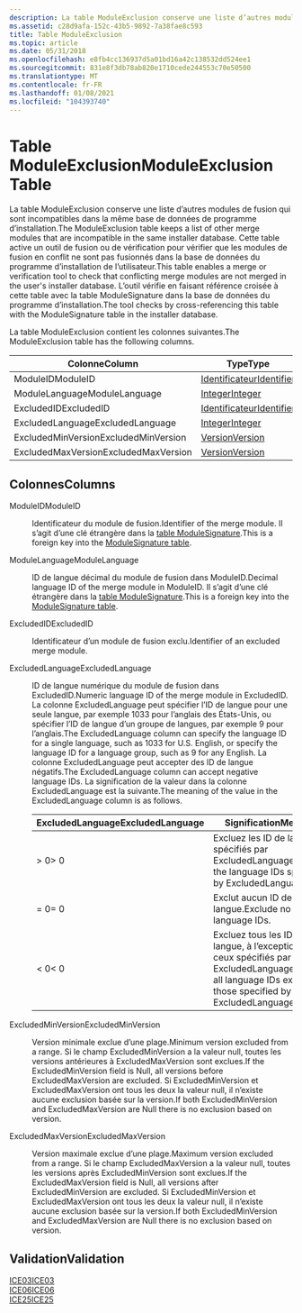 ```yaml
---
description: La table ModuleExclusion conserve une liste d’autres modules de fusion qui sont incompatibles dans la même base de données de programme d’installation.
ms.assetid: c28d9afa-152c-43b5-9892-7a38fae8c593
title: Table ModuleExclusion
ms.topic: article
ms.date: 05/31/2018
ms.openlocfilehash: e8fb4cc136937d5a01bd16a42c138532dd524ee1
ms.sourcegitcommit: 831e8f3db78ab820e1710cede244553c70e50500
ms.translationtype: MT
ms.contentlocale: fr-FR
ms.lasthandoff: 01/08/2021
ms.locfileid: "104393740"
---
```

# <a name="moduleexclusion-table"></a><span data-ttu-id="1c1fd-103">Table ModuleExclusion</span><span class="sxs-lookup"><span data-stu-id="1c1fd-103">ModuleExclusion Table</span></span>

<span data-ttu-id="1c1fd-104">La table ModuleExclusion conserve une liste d’autres modules de fusion qui sont incompatibles dans la même base de données de programme d’installation.</span><span class="sxs-lookup"><span data-stu-id="1c1fd-104">The ModuleExclusion table keeps a list of other merge modules that are incompatible in the same installer database.</span></span> <span data-ttu-id="1c1fd-105">Cette table active un outil de fusion ou de vérification pour vérifier que les modules de fusion en conflit ne sont pas fusionnés dans la base de données du programme d’installation de l’utilisateur.</span><span class="sxs-lookup"><span data-stu-id="1c1fd-105">This table enables a merge or verification tool to check that conflicting merge modules are not merged in the user's installer database.</span></span> <span data-ttu-id="1c1fd-106">L’outil vérifie en faisant référence croisée à cette table avec la table ModuleSignature dans la base de données du programme d’installation.</span><span class="sxs-lookup"><span data-stu-id="1c1fd-106">The tool checks by cross-referencing this table with the ModuleSignature table in the installer database.</span></span>

<span data-ttu-id="1c1fd-107">La table ModuleExclusion contient les colonnes suivantes.</span><span class="sxs-lookup"><span data-stu-id="1c1fd-107">The ModuleExclusion table has the following columns.</span></span>



| <span data-ttu-id="1c1fd-108">Colonne</span><span class="sxs-lookup"><span data-stu-id="1c1fd-108">Column</span></span>             | <span data-ttu-id="1c1fd-109">Type</span><span class="sxs-lookup"><span data-stu-id="1c1fd-109">Type</span></span>                         | <span data-ttu-id="1c1fd-110">Clé</span><span class="sxs-lookup"><span data-stu-id="1c1fd-110">Key</span></span> | <span data-ttu-id="1c1fd-111">Nullable</span><span class="sxs-lookup"><span data-stu-id="1c1fd-111">Nullable</span></span> |
|--------------------|------------------------------|-----|----------|
| <span data-ttu-id="1c1fd-112">ModuleID</span><span class="sxs-lookup"><span data-stu-id="1c1fd-112">ModuleID</span></span>           | [<span data-ttu-id="1c1fd-113">Identificateur</span><span class="sxs-lookup"><span data-stu-id="1c1fd-113">Identifier</span></span>](identifier.md) | <span data-ttu-id="1c1fd-114">O</span><span class="sxs-lookup"><span data-stu-id="1c1fd-114">Y</span></span>   | <span data-ttu-id="1c1fd-115">N</span><span class="sxs-lookup"><span data-stu-id="1c1fd-115">N</span></span>        |
| <span data-ttu-id="1c1fd-116">ModuleLanguage</span><span class="sxs-lookup"><span data-stu-id="1c1fd-116">ModuleLanguage</span></span>     | [<span data-ttu-id="1c1fd-117">Integer</span><span class="sxs-lookup"><span data-stu-id="1c1fd-117">Integer</span></span>](integer.md)       | <span data-ttu-id="1c1fd-118">O</span><span class="sxs-lookup"><span data-stu-id="1c1fd-118">Y</span></span>   | <span data-ttu-id="1c1fd-119">N</span><span class="sxs-lookup"><span data-stu-id="1c1fd-119">N</span></span>        |
| <span data-ttu-id="1c1fd-120">ExcludedID</span><span class="sxs-lookup"><span data-stu-id="1c1fd-120">ExcludedID</span></span>         | [<span data-ttu-id="1c1fd-121">Identificateur</span><span class="sxs-lookup"><span data-stu-id="1c1fd-121">Identifier</span></span>](identifier.md) | <span data-ttu-id="1c1fd-122">O</span><span class="sxs-lookup"><span data-stu-id="1c1fd-122">Y</span></span>   | <span data-ttu-id="1c1fd-123">N</span><span class="sxs-lookup"><span data-stu-id="1c1fd-123">N</span></span>        |
| <span data-ttu-id="1c1fd-124">ExcludedLanguage</span><span class="sxs-lookup"><span data-stu-id="1c1fd-124">ExcludedLanguage</span></span>   | [<span data-ttu-id="1c1fd-125">Integer</span><span class="sxs-lookup"><span data-stu-id="1c1fd-125">Integer</span></span>](integer.md)       | <span data-ttu-id="1c1fd-126">O</span><span class="sxs-lookup"><span data-stu-id="1c1fd-126">Y</span></span>   | <span data-ttu-id="1c1fd-127">N</span><span class="sxs-lookup"><span data-stu-id="1c1fd-127">N</span></span>        |
| <span data-ttu-id="1c1fd-128">ExcludedMinVersion</span><span class="sxs-lookup"><span data-stu-id="1c1fd-128">ExcludedMinVersion</span></span> | [<span data-ttu-id="1c1fd-129">Version</span><span class="sxs-lookup"><span data-stu-id="1c1fd-129">Version</span></span>](version.md)       |     | <span data-ttu-id="1c1fd-130">O</span><span class="sxs-lookup"><span data-stu-id="1c1fd-130">Y</span></span>        |
| <span data-ttu-id="1c1fd-131">ExcludedMaxVersion</span><span class="sxs-lookup"><span data-stu-id="1c1fd-131">ExcludedMaxVersion</span></span> | [<span data-ttu-id="1c1fd-132">Version</span><span class="sxs-lookup"><span data-stu-id="1c1fd-132">Version</span></span>](version.md)       |     | <span data-ttu-id="1c1fd-133">O</span><span class="sxs-lookup"><span data-stu-id="1c1fd-133">Y</span></span>        |



 

## <a name="columns"></a><span data-ttu-id="1c1fd-134">Colonnes</span><span class="sxs-lookup"><span data-stu-id="1c1fd-134">Columns</span></span>

<dl> <dt>

<span data-ttu-id="1c1fd-135"><span id="ModuleID"></span><span id="moduleid"></span><span id="MODULEID"></span>ModuleID</span><span class="sxs-lookup"><span data-stu-id="1c1fd-135"><span id="ModuleID"></span><span id="moduleid"></span><span id="MODULEID"></span>ModuleID</span></span>
</dt> <dd>

<span data-ttu-id="1c1fd-136">Identificateur du module de fusion.</span><span class="sxs-lookup"><span data-stu-id="1c1fd-136">Identifier of the merge module.</span></span> <span data-ttu-id="1c1fd-137">Il s’agit d’une clé étrangère dans la [table ModuleSignature](modulesignature-table.md).</span><span class="sxs-lookup"><span data-stu-id="1c1fd-137">This is a foreign key into the [ModuleSignature table](modulesignature-table.md).</span></span>

</dd> <dt>

<span data-ttu-id="1c1fd-138"><span id="ModuleLanguage"></span><span id="modulelanguage"></span><span id="MODULELANGUAGE"></span>ModuleLanguage</span><span class="sxs-lookup"><span data-stu-id="1c1fd-138"><span id="ModuleLanguage"></span><span id="modulelanguage"></span><span id="MODULELANGUAGE"></span>ModuleLanguage</span></span>
</dt> <dd>

<span data-ttu-id="1c1fd-139">ID de langue décimal du module de fusion dans ModuleID.</span><span class="sxs-lookup"><span data-stu-id="1c1fd-139">Decimal language ID of the merge module in ModuleID.</span></span> <span data-ttu-id="1c1fd-140">Il s’agit d’une clé étrangère dans la [table ModuleSignature](modulesignature-table.md).</span><span class="sxs-lookup"><span data-stu-id="1c1fd-140">This is a foreign key into the [ModuleSignature table](modulesignature-table.md).</span></span>

</dd> <dt>

<span data-ttu-id="1c1fd-141"><span id="ExcludedID"></span><span id="excludedid"></span><span id="EXCLUDEDID"></span>ExcludedID</span><span class="sxs-lookup"><span data-stu-id="1c1fd-141"><span id="ExcludedID"></span><span id="excludedid"></span><span id="EXCLUDEDID"></span>ExcludedID</span></span>
</dt> <dd>

<span data-ttu-id="1c1fd-142">Identificateur d’un module de fusion exclu.</span><span class="sxs-lookup"><span data-stu-id="1c1fd-142">Identifier of an excluded merge module.</span></span>

</dd> <dt>

<span data-ttu-id="1c1fd-143"><span id="ExcludedLanguage"></span><span id="excludedlanguage"></span><span id="EXCLUDEDLANGUAGE"></span>ExcludedLanguage</span><span class="sxs-lookup"><span data-stu-id="1c1fd-143"><span id="ExcludedLanguage"></span><span id="excludedlanguage"></span><span id="EXCLUDEDLANGUAGE"></span>ExcludedLanguage</span></span>
</dt> <dd>

<span data-ttu-id="1c1fd-144">ID de langue numérique du module de fusion dans ExcludedID.</span><span class="sxs-lookup"><span data-stu-id="1c1fd-144">Numeric language ID of the merge module in ExcludedID.</span></span> <span data-ttu-id="1c1fd-145">La colonne ExcludedLanguage peut spécifier l’ID de langue pour une seule langue, par exemple 1033 pour l’anglais des États-Unis, ou spécifier l’ID de langue d’un groupe de langues, par exemple 9 pour l’anglais.</span><span class="sxs-lookup"><span data-stu-id="1c1fd-145">The ExcludedLanguage column can specify the language ID for a single language, such as 1033 for U.S. English, or specify the language ID for a language group, such as 9 for any English.</span></span> <span data-ttu-id="1c1fd-146">La colonne ExcludedLanguage peut accepter des ID de langue négatifs.</span><span class="sxs-lookup"><span data-stu-id="1c1fd-146">The ExcludedLanguage column can accept negative language IDs.</span></span> <span data-ttu-id="1c1fd-147">La signification de la valeur dans la colonne ExcludedLanguage est la suivante.</span><span class="sxs-lookup"><span data-stu-id="1c1fd-147">The meaning of the value in the ExcludedLanguage column is as follows.</span></span>



| <span data-ttu-id="1c1fd-148">ExcludedLanguage</span><span class="sxs-lookup"><span data-stu-id="1c1fd-148">ExcludedLanguage</span></span> | <span data-ttu-id="1c1fd-149">Signification</span><span class="sxs-lookup"><span data-stu-id="1c1fd-149">Meaning</span></span>                                                              |
|------------------|----------------------------------------------------------------------|
| <span data-ttu-id="1c1fd-150">> 0</span><span class="sxs-lookup"><span data-stu-id="1c1fd-150">> 0</span></span>           | <span data-ttu-id="1c1fd-151">Excluez les ID de langue spécifiés par ExcludedLanguage.</span><span class="sxs-lookup"><span data-stu-id="1c1fd-151">Exclude the language IDs specified by ExcludedLanguage.</span></span>              |
| <span data-ttu-id="1c1fd-152">= 0</span><span class="sxs-lookup"><span data-stu-id="1c1fd-152">= 0</span></span>              | <span data-ttu-id="1c1fd-153">Exclut aucun ID de langue.</span><span class="sxs-lookup"><span data-stu-id="1c1fd-153">Exclude no language IDs.</span></span>                                             |
| <span data-ttu-id="1c1fd-154">< 0</span><span class="sxs-lookup"><span data-stu-id="1c1fd-154">< 0</span></span>           | <span data-ttu-id="1c1fd-155">Excluez tous les ID de langue, à l’exception de ceux spécifiés par ExcludedLanguage.</span><span class="sxs-lookup"><span data-stu-id="1c1fd-155">Exclude all language IDs except those specified by ExcludedLanguage.</span></span> |



 

</dd> <dt>

<span data-ttu-id="1c1fd-156"><span id="ExcludedMinVersion"></span><span id="excludedminversion"></span><span id="EXCLUDEDMINVERSION"></span>ExcludedMinVersion</span><span class="sxs-lookup"><span data-stu-id="1c1fd-156"><span id="ExcludedMinVersion"></span><span id="excludedminversion"></span><span id="EXCLUDEDMINVERSION"></span>ExcludedMinVersion</span></span>
</dt> <dd>

<span data-ttu-id="1c1fd-157">Version minimale exclue d’une plage.</span><span class="sxs-lookup"><span data-stu-id="1c1fd-157">Minimum version excluded from a range.</span></span> <span data-ttu-id="1c1fd-158">Si le champ ExcludedMinVersion a la valeur null, toutes les versions antérieures à ExcludedMaxVersion sont exclues.</span><span class="sxs-lookup"><span data-stu-id="1c1fd-158">If the ExcludedMinVersion field is Null, all versions before ExcludedMaxVersion are excluded.</span></span> <span data-ttu-id="1c1fd-159">Si ExcludedMinVersion et ExcludedMaxVersion ont tous les deux la valeur null, il n’existe aucune exclusion basée sur la version.</span><span class="sxs-lookup"><span data-stu-id="1c1fd-159">If both ExcludedMinVersion and ExcludedMaxVersion are Null there is no exclusion based on version.</span></span>

</dd> <dt>

<span data-ttu-id="1c1fd-160"><span id="ExcludedMaxVersion"></span><span id="excludedmaxversion"></span><span id="EXCLUDEDMAXVERSION"></span>ExcludedMaxVersion</span><span class="sxs-lookup"><span data-stu-id="1c1fd-160"><span id="ExcludedMaxVersion"></span><span id="excludedmaxversion"></span><span id="EXCLUDEDMAXVERSION"></span>ExcludedMaxVersion</span></span>
</dt> <dd>

<span data-ttu-id="1c1fd-161">Version maximale exclue d’une plage.</span><span class="sxs-lookup"><span data-stu-id="1c1fd-161">Maximum version excluded from a range.</span></span> <span data-ttu-id="1c1fd-162">Si le champ ExcludedMaxVersion a la valeur null, toutes les versions après ExcludedMinVersion sont exclues.</span><span class="sxs-lookup"><span data-stu-id="1c1fd-162">If the ExcludedMaxVersion field is Null, all versions after ExcludedMinVersion are excluded.</span></span> <span data-ttu-id="1c1fd-163">Si ExcludedMinVersion et ExcludedMaxVersion ont tous les deux la valeur null, il n’existe aucune exclusion basée sur la version.</span><span class="sxs-lookup"><span data-stu-id="1c1fd-163">If both ExcludedMinVersion and ExcludedMaxVersion are Null there is no exclusion based on version.</span></span>

</dd> </dl>

## <a name="validation"></a><span data-ttu-id="1c1fd-164">Validation</span><span class="sxs-lookup"><span data-stu-id="1c1fd-164">Validation</span></span>

<dl>

[<span data-ttu-id="1c1fd-165">ICE03</span><span class="sxs-lookup"><span data-stu-id="1c1fd-165">ICE03</span></span>](ice03.md)  
[<span data-ttu-id="1c1fd-166">ICE06</span><span class="sxs-lookup"><span data-stu-id="1c1fd-166">ICE06</span></span>](ice06.md)  
[<span data-ttu-id="1c1fd-167">ICE25</span><span class="sxs-lookup"><span data-stu-id="1c1fd-167">ICE25</span></span>](ice25.md)  
</dl>

 

 



